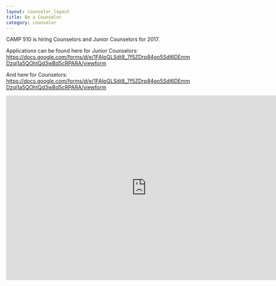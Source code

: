 ```yaml
---
layout: counselor_layout
title: Be a Counselor
category: counselor
---
```


CAMP 510 is hiring Counselors and Junior Counselors for 2017.  

Applications can be found here for Junior Counselors:
https://docs.google.com/forms/d/e/1FAIpQLSdt8_7f5ZDrp84go5SdI6DEmmDzqi1a5QOhtQd3wBd5cRPARA/viewform


And here for Counselors:
https://docs.google.com/forms/d/e/1FAIpQLSdt8_7f5ZDrp84go5SdI6DEmmDzqi1a5QOhtQd3wBd5cRPARA/viewform

<iframe src="https://docs.google.com/forms/d/e/1FAIpQLSdt8_7f5ZDrp84go5SdI6DEmmDzqi1a5QOhtQd3wBd5cRPARA/viewform?embedded=true" width="760" height="500" frameborder="0" marginheight="0" marginwidth="0">Loading...</iframe>